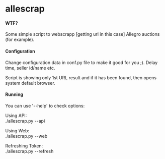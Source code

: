 # allescrap

#### WTF?

Some simple script to webscrapp [getting url in this case] Allegro auctions (for example).

#### Configuration
Change configuration data in conf.py file to make it good for you ;). Delay time, seller id/name etc.

Script is showing only 1st URL result and if it has been found, then opens system default browser.

#### Running

You can use '--help' to check options:

Using API: <br>
./allescrap.py --api 

Using Web: <br>
./allescrap.py --web

Refreshing Token: <br>
./allescrap.py --refresh

